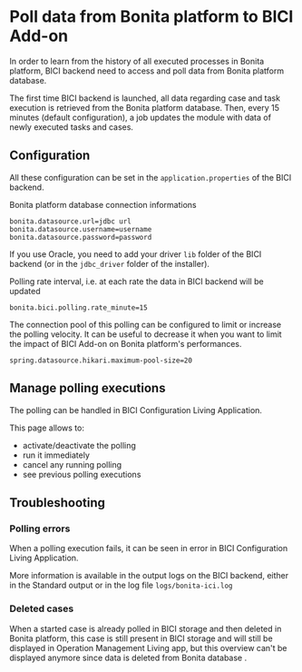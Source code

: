 # Poll data from Bonita platform to BICI Add-on

In order to learn from the history of all executed processes in Bonita platform, BICI backend need to access and poll data from Bonita platform database.

The first time BICI backend is launched, all data regarding case and task execution is retrieved from the Bonita platform database. Then, every 15 minutes (default configuration), a job updates the module with data of newly executed tasks and cases.

## Configuration

All these configuration can be set in the `application.properties` of the BICI backend.

Bonita platform database connection informations
```
bonita.datasource.url=jdbc url
bonita.datasource.username=username
bonita.datasource.password=password
```

If you use Oracle, you need to add your driver `lib` folder of the BICI backend (or in the `jdbc_driver` folder of the installer).

Polling rate interval, i.e. at each rate the data in BICI backend will be updated
```
bonita.bici.polling.rate_minute=15
```

The connection pool of this polling can be configured to limit or increase the polling velocity.
It can be useful to decrease it when you want to limit the impact of BICI Add-on on Bonita platform's performances.
```
spring.datasource.hikari.maximum-pool-size=20
```

## Manage polling executions

The polling can be handled in BICI Configuration Living Application.

This page allows to:
* activate/deactivate the polling
* run it immediately
* cancel any running polling
* see previous polling executions

## Troubleshooting

### Polling errors

When a polling execution fails, it can be seen in error in BICI Configuration Living Application.

More information is available in the output logs on the BICI backend, either in the Standard output or in the log file `logs/bonita-ici.log`
 
### Deleted cases

When a started case is already polled in BICI storage and then deleted in Bonita platform, this case is still present 
in BICI storage and will still be displayed in Operation Management Living app, but this overview can't be displayed 
anymore since data is deleted from Bonita database .   
